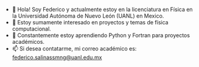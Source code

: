 - 👋 Hola! Soy Federico y actualmente estoy en la licenciatura en Física en la Universidad Autónoma de Nuevo León (UANL) en Mexico.
- 👀 Estoy sumamente interesado en proyectos y temas de física computacional. 
- 🌱 Constantemente estoy aprendiendo Python y Fortran para proyectos académicos.
- 📫 Si desea contatarme, mi correo académico es: federico.salinassmng@uanl.edu.mx

<!---
FedeSS99/FedeSS99 is a ✨ special ✨ repository because its `README.md` (this file) appears on your GitHub profile.
You can click the Preview link to take a look at your changes.
--->

